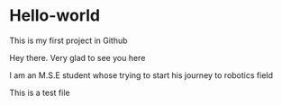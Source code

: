 # Hello-world
This is my first project in Github

Hey there. Very glad to see you here

I am an M.S.E student whose trying to start his journey to robotics field

This is a test file
